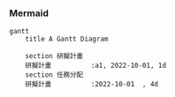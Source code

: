 ### Mermaid
```mermaid
gantt
    title A Gantt Diagram

    section 研擬計畫 
    研擬計畫          :a1, 2022-10-01, 1d
    section 任務分配
    研擬計畫          :2022-10-01  , 4d
  
```
